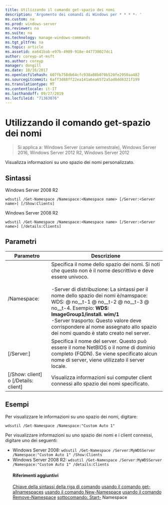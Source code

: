 ```yaml
---
title: Utilizzando il comando get-spazio dei nomi
description: 'Argomento dei comandi di Windows per * * * *- '
ms.custom: na
ms.prod: windows-server
ms.reviewer: na
ms.suite: na
ms.technology: manage-windows-commands
ms.tgt_pltfrm: na
ms.topic: article
ms.assetid: ea641bab-e97b-4909-918e-447730027dc1
author: coreyp-at-msft
ms.author: coreyp
manager: dongill
ms.date: 10/16/2017
ms.openlocfilehash: 607fb758db64cfc938a08b070b520fe2950aa482
ms.sourcegitcommit: 6aff3d88ff22ea141a6ea6572a5ad8dd6321f199
ms.translationtype: MT
ms.contentlocale: it-IT
ms.lasthandoff: 09/27/2019
ms.locfileid: "71363076"
---
```

# <a name="using-the-get-namespace-command"></a>Utilizzando il comando get-spazio dei nomi

>Si applica a: Windows Server (canale semestrale), Windows Server 2016, Windows Server 2012 R2, Windows Server 2012

Visualizza informazioni su uno spazio dei nomi personalizzato.
## <a name="syntax"></a>Sintassi
Windows Server 2008 R2
```
wdsutil /Get-Namespace /Namespace:<Namespace name> [/Server:<Server name>] [/Show:Clients]
```
Windows Server 2008 R2
```
wdsutil /Get-Namespace /Namespace:<Namespace name> [/Server:<Server name>] [/details:Clients]
```
## <a name="parameters"></a>Parametri

|               Parametro               |                                                                                                                                                                                         Descrizione                                                                                                                                                                                          |
|---------------------------------------|----------------------------------------------------------------------------------------------------------------------------------------------------------------------------------------------------------------------------------------------------------------------------------------------------------------------------------------------------------------------------------------------|
|      /Namespace: <Namespace name>      | Specifica il nome dello spazio dei nomi. Si noti che questo non è il nome descrittivo e deve essere univoco.<br /><br />-Server di distribuzione: La sintassi per il nome dello spazio dei nomi è/namspace: WDS: <ImageGroup> @ no__t-1 @ no__t-2 @ no__t-3 @ no__t-4. Esempio: **WDS: ImageGroup1/install. wim/1**<br />-Server trasporto: Questo valore deve corrispondere al nome assegnato allo spazio dei nomi quando è stato creato nel server. |
|        [/Server:<Server name>]        |                                                                                                             Specifica il nome del server. Questo può essere il nome NetBIOS o il nome di dominio completo (FQDN). Se viene specificato alcun nome di server, viene utilizzato il server locale.                                                                                                              |
| [/Show: client] o [/Details: client] |                                                                                                                                                  Visualizza informazioni sui computer client connessi allo spazio dei nomi specificato.                                                                                                                                                  |

## <a name="BKMK_examples"></a>Esempi
Per visualizzare le informazioni su uno spazio dei nomi, digitare:
```
wdsutil /Get-Namespace /Namespace:"Custom Auto 1"
```
Per visualizzare informazioni su uno spazio dei nomi e i client connessi, digitare uno dei seguenti:
- Windows Server 2008: `wdsutil /Get-Namespace /Server:MyWDSServer /Namespace:"Custom Auto 1" /Show:Clients`
- Windows Server 2008 R2: `wdsutil /Get-Namespace /Server:MyWDSServer /Namespace:"Custom Auto 1" /details:Clients`
  #### <a name="additional-references"></a>Riferimenti aggiuntivi
  [Chiave della sintassi della riga di comando](command-line-syntax-key.md)
  [usando il comando get-allnamespaces](using-the-get-allnamespaces-command.md)
  [usando il comando New-Namespace](using-the-new-namespace-command.md)
  [usando il comando Remove-Namespace](using-the-remove-namespace-command.md)
  [sottocomando: Start-](subcommand-start-namespace.md) Namespace

